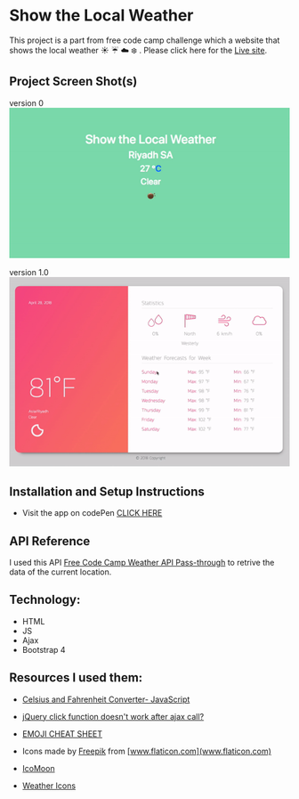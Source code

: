 # Show the Local Weather
This project is a part from free code camp challenge which a website that shows the local weather :sunny: :umbrella: :cloud: :snowflake: . Please click here for the [Live site](https://iabrar.github.io/Show-the-Local-Weather/).

## Project Screen Shot(s)
version 0
![](https://github.com/iAbrar/Show-the-Local-Weather/blob/master/codepen.gif)

version 1.0
![](https://github.com/iAbrar/Show-the-Local-Weather/blob/master/ezgif.com-video-to-gif.gif)

## Installation and Setup Instructions

- Visit the app on codePen [CLICK HERE](https://codepen.io/Bero/pen/wmoJGr)

## API Reference
I used this API [Free Code Camp Weather API Pass-through](https://fcc-weather-api.glitch.me/) to retrive the data of the current location.

## Technology:
- HTML
- JS
- Ajax
- Bootstrap 4


## Resources I used them:

- [Celsius and Fahrenheit Converter- JavaScript](https://stackoverflow.com/questions/26046474/celsius-and-fahrenheit-converter-javascript)

- [jQuery click function doesn't work after ajax call?](https://stackoverflow.com/questions/17715274/jquery-click-function-doesnt-work-after-ajax-call#comment83984892_17715303)

- [EMOJI CHEAT SHEET](https://www.webpagefx.com/tools/emoji-cheat-sheet/)

- Icons made by [Freepik](https://www.freepik.com) from [www.flaticon.com](www.flaticon.com)

- [IcoMoon](https://icomoon.io/)

- [Weather Icons](https://erikflowers.github.io/weather-icons/)

